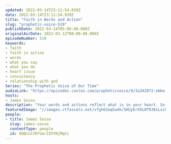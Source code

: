 ```yaml
---
updated: 2022-03-14T23:11:54.039Z
date: 2022-03-14T23:11:54.039Z
title: "Faith in Words and Action"
slug: "prophetic-voice-519"
publishDate: 2022-03-14T05:00:00.000Z
originalAirDate: 2022-03-12T00:00:00.000Z
episodeNumber: 519
keywords:
- faith
- faith in action
- words
- what you say
- what you do
- heart issue
- consistency
- relationship with god
Series: "The Prophetic Voice of Our Time"
audioLink: "https://episodes.castos.com/propheticvoice/9/3a342872-ebbe-47c0-92b7-af4a46948789/03-12-13-22-The-Prophetic-Voice-of-our-Time-mixdown-.mp3"
hosts:
- James Sosso
description: "Your words and actions reflect what is in your heart. So if you truly love and trust God, your actions and words will reflect that. Evaluate your life and ask yourself, are you doing what God wants you to do? Are you acting on your faith? What words are coming out of your mouth? Are you being consistent? We need to make sure to act and speak on our faith."
featuredImage: "//images.ctfassets.net/vfgh62eq5a4k/5KUyErXXL0T9J0xLxcUmka/fe761584407aba00715966e6be53300c/pexels-iconcom-733170__1_.jpg"
people:
- title: James Sosso
  slug: james-sosso
  contentType: people
  id: 6QQnsS7KFUar2ZVYNjMqti
---
```

